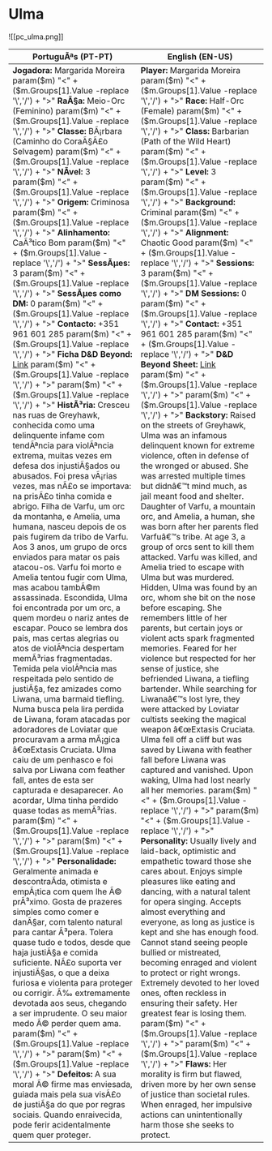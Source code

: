﻿# Ulma
![[pc_ulma.png]]

| PortuguÃªs (PT-PT)                                                                                                                                                                                                                                                                                                                                                                                                                                                                                                                                                                                                                                                                                                                                                                                                                                                                                                                                                                                                                                                                                                                                                                                                                                                                                                                                                                                                                                                                                                                                                                                                                                                                                                                                                                                                                                                                                                                                                                                                                                                                                                                                                      | English (EN-US)                                                                                                                                                                                                                                                                                                                                                                                                                                                                                                                                                                                                                                                                                                                                                                                                                                                                                                                                                                                                                                                                                                                                                                                                                                                                                                                                                                                                                                                                                                                                                                                                                                                                                                                                                                                                                                                                                                                                                                                                                                                                                                                                                                 |
| ---------------------------------------------------------------------------------------------------------------------------------------------------------------------------------------------------------------------------------------------------------------------------------------------------------------------------------------------------------------------------------------------------------------------------------------------------------------------------------------------------------------------------------------------------------------------------------------------------------------------------------------------------------------------------------------------------------------------------------------------------------------------------------------------------------------------------------------------------------------------------------------------------------------------------------------------------------------------------------------------------------------------------------------------------------------------------------------------------------------------------------------------------------------------------------------------------------------------------------------------------------------------------------------------------------------------------------------------------------------------------------------------------------------------------------------------------------------------------------------------------------------------------------------------------------------------------------------------------------------------------------------------------------------------------------------------------------------------------------------------------------------------------------------------------------------------------------------------------------------------------------------------------------------------------------------------------------------------------------------------------------------------------------------------------------------------------------------------------------------------------------------------------------------------- | ------------------------------------------------------------------------------------------------------------------------------------------------------------------------------------------------------------------------------------------------------------------------------------------------------------------------------------------------------------------------------------------------------------------------------------------------------------------------------------------------------------------------------------------------------------------------------------------------------------------------------------------------------------------------------------------------------------------------------------------------------------------------------------------------------------------------------------------------------------------------------------------------------------------------------------------------------------------------------------------------------------------------------------------------------------------------------------------------------------------------------------------------------------------------------------------------------------------------------------------------------------------------------------------------------------------------------------------------------------------------------------------------------------------------------------------------------------------------------------------------------------------------------------------------------------------------------------------------------------------------------------------------------------------------------------------------------------------------------------------------------------------------------------------------------------------------------------------------------------------------------------------------------------------------------------------------------------------------------------------------------------------------------------------------------------------------------------------------------------------------------------------------------------------------------- |
| **Jogadora:** Margarida Moreira param($m) "<" + ($m.Groups[1].Value -replace '\\','/') + ">" **RaÃ§a:** Meio-Orc (Feminino) param($m) "<" + ($m.Groups[1].Value -replace '\\','/') + ">" **Classe:** BÃ¡rbara (Caminho do CoraÃ§Ã£o Selvagem) param($m) "<" + ($m.Groups[1].Value -replace '\\','/') + ">" **NÃ­vel:** 3 param($m) "<" + ($m.Groups[1].Value -replace '\\','/') + ">" **Origem:** Criminosa param($m) "<" + ($m.Groups[1].Value -replace '\\','/') + ">" **Alinhamento:** CaÃ³tico Bom param($m) "<" + ($m.Groups[1].Value -replace '\\','/') + ">" **SessÃµes:** 3 param($m) "<" + ($m.Groups[1].Value -replace '\\','/') + ">" **SessÃµes como DM:** 0 param($m) "<" + ($m.Groups[1].Value -replace '\\','/') + ">" **Contacto:** +351 961 601 285 param($m) "<" + ($m.Groups[1].Value -replace '\\','/') + ">" **Ficha D&D Beyond:** [Link](https://www.dndbeyond.com/characters/146573550) param($m) "<" + ($m.Groups[1].Value -replace '\\','/') + ">"  param($m) "<" + ($m.Groups[1].Value -replace '\\','/') + ">" **HistÃ³ria:** Cresceu nas ruas de Greyhawk, conhecida como uma delinquente infame com tendÃªncia para violÃªncia extrema, muitas vezes em defesa dos injustiÃ§ados ou abusados. Foi presa vÃ¡rias vezes, mas nÃ£o se importava: na prisÃ£o tinha comida e abrigo. Filha de Varfu, um orc da montanha, e Amelia, uma humana, nasceu depois de os pais fugirem da tribo de Varfu. Aos 3 anos, um grupo de orcs enviados para matar os pais atacou-os. Varfu foi morto e Amelia tentou fugir com Ulma, mas acabou tambÃ©m assassinada. Escondida, Ulma foi encontrada por um orc, a quem mordeu o nariz antes de escapar. Pouco se lembra dos pais, mas certas alegrias ou atos de violÃªncia despertam memÃ³rias fragmentadas. Temida pela violÃªncia mas respeitada pelo sentido de justiÃ§a, fez amizades como Liwana, uma barmaid tiefling. Numa busca pela lira perdida de Liwana, foram atacadas por adoradores de Loviatar que procuravam a arma mÃ¡gica â€œExtasis Cruciata. Ulma caiu de um penhasco e foi salva por Liwana com feather fall, antes de esta ser capturada e desaparecer. Ao acordar, Ulma tinha perdido quase todas as memÃ³rias. param($m) "<" + ($m.Groups[1].Value -replace '\\','/') + ">"  param($m) "<" + ($m.Groups[1].Value -replace '\\','/') + ">" **Personalidade:** Geralmente animada e descontraÃ­da, otimista e empÃ¡tica com quem lhe Ã© prÃ³ximo. Gosta de prazeres simples como comer e danÃ§ar, com talento natural para cantar Ã³pera. Tolera quase tudo e todos, desde que haja justiÃ§a e comida suficiente. NÃ£o suporta ver injustiÃ§as, o que a deixa furiosa e violenta para proteger ou corrigir. Ã‰ extremamente devotada aos seus, chegando a ser imprudente. O seu maior medo Ã© perder quem ama. param($m) "<" + ($m.Groups[1].Value -replace '\\','/') + ">"  param($m) "<" + ($m.Groups[1].Value -replace '\\','/') + ">" **Defeitos:** A sua moral Ã© firme mas enviesada, guiada mais pela sua visÃ£o de justiÃ§a do que por regras sociais. Quando enraivecida, pode ferir acidentalmente quem quer proteger. | **Player:** Margarida Moreira param($m) "<" + ($m.Groups[1].Value -replace '\\','/') + ">" **Race:** Half-Orc (Female) param($m) "<" + ($m.Groups[1].Value -replace '\\','/') + ">" **Class:** Barbarian (Path of the Wild Heart) param($m) "<" + ($m.Groups[1].Value -replace '\\','/') + ">" **Level:** 3 param($m) "<" + ($m.Groups[1].Value -replace '\\','/') + ">" **Background:** Criminal param($m) "<" + ($m.Groups[1].Value -replace '\\','/') + ">" **Alignment:** Chaotic Good param($m) "<" + ($m.Groups[1].Value -replace '\\','/') + ">" **Sessions:** 3 param($m) "<" + ($m.Groups[1].Value -replace '\\','/') + ">" **DM Sessions:** 0 param($m) "<" + ($m.Groups[1].Value -replace '\\','/') + ">" **Contact:** +351 961 601 285 param($m) "<" + ($m.Groups[1].Value -replace '\\','/') + ">" **D&D Beyond Sheet:** [Link](https://www.dndbeyond.com/characters/146573550) param($m) "<" + ($m.Groups[1].Value -replace '\\','/') + ">"  param($m) "<" + ($m.Groups[1].Value -replace '\\','/') + ">" **Backstory:** Raised on the streets of Greyhawk, Ulma was an infamous delinquent known for extreme violence, often in defense of the wronged or abused. She was arrested multiple times but didnâ€™t mind much, as jail meant food and shelter. Daughter of Varfu, a mountain orc, and Amelia, a human, she was born after her parents fled Varfuâ€™s tribe. At age 3, a group of orcs sent to kill them attacked. Varfu was killed, and Amelia tried to escape with Ulma but was murdered. Hidden, Ulma was found by an orc, whom she bit on the nose before escaping. She remembers little of her parents, but certain joys or violent acts spark fragmented memories. Feared for her violence but respected for her sense of justice, she befriended Liwana, a tiefling bartender. While searching for Liwanaâ€™s lost lyre, they were attacked by Loviatar cultists seeking the magical weapon â€œExtasis Cruciata. Ulma fell off a cliff but was saved by Liwana with feather fall before Liwana was captured and vanished. Upon waking, Ulma had lost nearly all her memories. param($m) "<" + ($m.Groups[1].Value -replace '\\','/') + ">"  param($m) "<" + ($m.Groups[1].Value -replace '\\','/') + ">" **Personality:** Usually lively and laid-back, optimistic and empathetic toward those she cares about. Enjoys simple pleasures like eating and dancing, with a natural talent for opera singing. Accepts almost everything and everyone, as long as justice is kept and she has enough food. Cannot stand seeing people bullied or mistreated, becoming enraged and violent to protect or right wrongs. Extremely devoted to her loved ones, often reckless in ensuring their safety. Her greatest fear is losing them. param($m) "<" + ($m.Groups[1].Value -replace '\\','/') + ">"  param($m) "<" + ($m.Groups[1].Value -replace '\\','/') + ">" **Flaws:** Her morality is firm but flawed, driven more by her own sense of justice than societal rules. When enraged, her impulsive actions can unintentionally harm those she seeks to protect. |

























